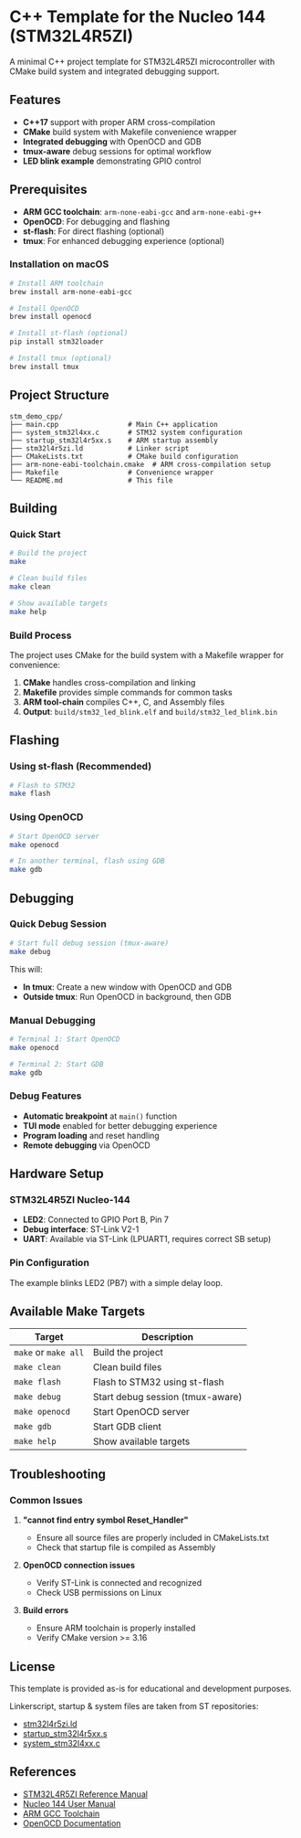 
# C++ Template for the Nucleo 144 (STM32L4R5ZI)

A minimal C++ project template for STM32L4R5ZI microcontroller with CMake build system and integrated debugging support.

## Features

- **C++17** support with proper ARM cross-compilation
- **CMake** build system with Makefile convenience wrapper
- **Integrated debugging** with OpenOCD and GDB
- **tmux-aware** debug sessions for optimal workflow
- **LED blink example** demonstrating GPIO control

## Prerequisites

- **ARM GCC toolchain**: `arm-none-eabi-gcc` and `arm-none-eabi-g++`
- **OpenOCD**: For debugging and flashing
- **st-flash**: For direct flashing (optional)
- **tmux**: For enhanced debugging experience (optional)

### Installation on macOS

```bash
# Install ARM toolchain
brew install arm-none-eabi-gcc

# Install OpenOCD
brew install openocd

# Install st-flash (optional)
pip install stm32loader

# Install tmux (optional)
brew install tmux
```

## Project Structure

```
stm_demo_cpp/
├── main.cpp                 # Main C++ application
├── system_stm32l4xx.c       # STM32 system configuration
├── startup_stm32l4r5xx.s    # ARM startup assembly
├── stm32l4r5zi.ld           # Linker script
├── CMakeLists.txt           # CMake build configuration
├── arm-none-eabi-toolchain.cmake  # ARM cross-compilation setup
├── Makefile                 # Convenience wrapper
└── README.md                # This file
```

## Building

### Quick Start

```bash
# Build the project
make

# Clean build files
make clean

# Show available targets
make help
```

### Build Process

The project uses CMake for the build system with a Makefile wrapper for convenience:

1. **CMake** handles cross-compilation and linking
2. **Makefile** provides simple commands for common tasks
3. **ARM tool-chain** compiles C++, C, and Assembly files
4. **Output**: `build/stm32_led_blink.elf` and `build/stm32_led_blink.bin`

## Flashing

### Using st-flash (Recommended)

```bash
# Flash to STM32
make flash
```

### Using OpenOCD

```bash
# Start OpenOCD server
make openocd

# In another terminal, flash using GDB
make gdb
```

## Debugging

### Quick Debug Session

```bash
# Start full debug session (tmux-aware)
make debug
```

This will:
- **In tmux**: Create a new window with OpenOCD and GDB
- **Outside tmux**: Run OpenOCD in background, then GDB

### Manual Debugging

```bash
# Terminal 1: Start OpenOCD
make openocd

# Terminal 2: Start GDB
make gdb
```

### Debug Features

- **Automatic breakpoint** at `main()` function
- **TUI mode** enabled for better debugging experience
- **Program loading** and reset handling
- **Remote debugging** via OpenOCD

## Hardware Setup

### STM32L4R5ZI Nucleo-144

- **LED2**: Connected to GPIO Port B, Pin 7
- **Debug interface**: ST-Link V2-1
- **UART**: Available via ST-Link (LPUART1, requires correct SB setup)

### Pin Configuration

The example blinks LED2 (PB7) with a simple delay loop.

## Available Make Targets

| Target | Description |
|--------|-------------|
| `make` or `make all` | Build the project |
| `make clean` | Clean build files |
| `make flash` | Flash to STM32 using st-flash |
| `make debug` | Start debug session (tmux-aware) |
| `make openocd` | Start OpenOCD server |
| `make gdb` | Start GDB client |
| `make help` | Show available targets |

## Troubleshooting

### Common Issues

1. **"cannot find entry symbol Reset_Handler"**
   - Ensure all source files are properly included in CMakeLists.txt
   - Check that startup file is compiled as Assembly

2. **OpenOCD connection issues**
   - Verify ST-Link is connected and recognized
   - Check USB permissions on Linux

3. **Build errors**
   - Ensure ARM toolchain is properly installed
   - Verify CMake version >= 3.16

## License

This template is provided as-is for educational and development purposes.

Linkerscript, startup & system files are taken from ST repositories:

- [stm32l4r5zi.ld](https://github.com/STMicroelectronics/STM32CubeL4/blob/master/Projects/NUCLEO-L4R5ZI/Templates/STM32CubeIDE/STM32L4R5ZITX_FLASH.ld)
- [startup_stm32l4r5xx.s](https://github.com/STMicroelectronics/cmsis-device-l4/blob/a2530753e86dd326a75467d28feb92e2ba7d0df2/Source/Templates/gcc/startup_stm32l4r5xx.s)
- [system_stm32l4xx.c](https://github.com/STMicroelectronics/cmsis-device-l4/blob/a2530753e86dd326a75467d28feb92e2ba7d0df2/Source/Templates/system_stm32l4xx.c)

## References

- [STM32L4R5ZI Reference Manual](https://www.st.com/resource/en/reference_manual/dm00310109-stm32l4x5xx-and-stm32l4x6xx-advanced-armbased-32bit-mcus-stmicroelectronics.pdf)
- [Nucleo 144 User Manual](https://www.st.com/resource/en/user_manual/um2179-stm32-nucleo144-boards-mb1312-stmicroelectronics.pdf)
- [ARM GCC Toolchain](https://developer.arm.com/tools-and-software/open-source-software/developer-tools/gnu-toolchain)
- [OpenOCD Documentation](http://openocd.org/doc/html/index.html)

